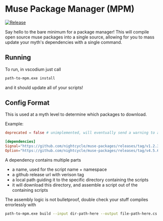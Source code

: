 # Muse Package Manager (MPM)
[![Release](https://github.com/nightcycle/muse-package-manager/actions/workflows/release.yml/badge.svg)](https://github.com/nightcycle/muse-package-manager/actions/workflows/release.yml)

Say hello to the bare minimum for a package manager! This will compile open source muse packages into a single source, allowing for you to mass update your myth's dependencies with a single command.

## Running
To run, in vscodium just call
```sh
path-to-mpm.exe install
```
and it should update all of your scripts!

## Config Format
This is used at a myth level to determine which packages to download.

Example:
```toml
deprecated = false # unimplemented, will eventually send a warning to anyone that installs it for them to update

[dependencies]
Signal="https://github.com/nightcycle/muse-packages/releases/tag/v1.2.3/directory/signal"
Option="https://github.com/nightcycle/muse-packages/releases/tag/v4.5.6/directory/option"
```

A dependency contains multiple parts
- a name, used for the script name + namespace
- a github release url with verison tag
- a local path guiding it to the specific directory containing the scripts 
- it will download this directory, and assemble a script out of the containing scripts

The assembly logic is not bulletproof, double check your stuff compiles errorlessly with 
```sh 
path-to-mpm.exe build --input dir-path-here --output file-path-here.cs
```
